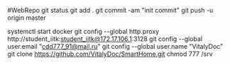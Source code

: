 #WebRepo
git status
git add .
git commit -am "init commit"
git push -u origin master


systemctl start docker
git config --global http.proxy http://student_iitk:student_iitk@172.17.106.1:3128
git config --global user.email "cdd777_91@mail.ru"
git config --global user.name "VitalyDoc"
git clone https://github.com/VitalyDoc/SmartHome.git
chmod 777 /srv

